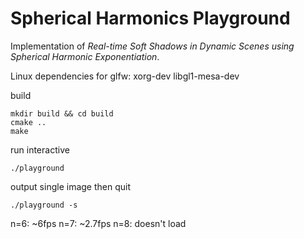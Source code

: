 # Spherical Harmonics Playground

Implementation of *Real-time Soft Shadows in Dynamic Scenes using Spherical Harmonic Exponentiation*.



Linux dependencies for glfw: xorg-dev libgl1-mesa-dev

build

```
mkdir build && cd build
cmake ..
make
```

run interactive

```
./playground
```

output single image then quit

```
./playground -s
```


n=6: ~6fps
n=7: ~2.7fps
n=8: doesn't load

